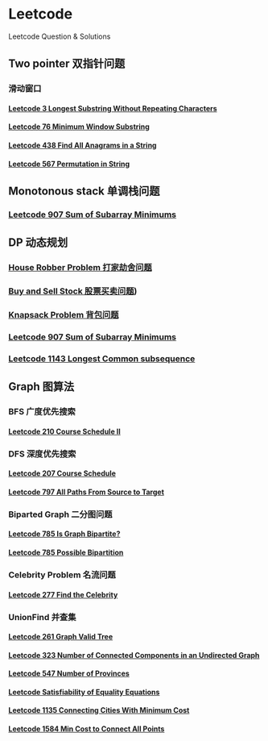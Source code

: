 # Leetcode

Leetcode Question &amp; Solutions

## Two pointer 双指针问题

###

### 滑动窗口

#### [Leetcode 3 Longest Substring Without Repeating Characters](https://github.com/Dh0le/Leetcode/blob/main/TwoPointers/SlidingWindow/Leetcode3.java)

#### [Leetcode 76 Minimum Window Substring](https://github.com/Dh0le/Leetcode/blob/main/TwoPointers/SlidingWindow/Leetcode76.java)

#### [Leetcode 438 Find All Anagrams in a String](https://github.com/Dh0le/Leetcode/blob/main/TwoPointers/SlidingWindow/Leetcode438.java)

#### [Leetcode 567 Permutation in String](https://github.com/Dh0le/Leetcode/blob/main/TwoPointers/SlidingWindow/Leetcode567.java)

## Monotonous stack 单调栈问题

### [Leetcode 907 Sum of Subarray Minimums](https://github.com/Dh0le/Leetcode/blob/main/Stack/Leetcode907.java)

## DP 动态规划

### [House Robber Problem 打家劫舍问题](https://github.com/Dh0le/Leetcode/blob/main/DP/HouseRobberAll.java)

### [Buy and Sell Stock 股票买卖问题](https://github.com/Dh0le/Leetcode/blob/main/DP/SellAndBuyStock.java))

### [Knapsack Problem 背包问题](https://github.com/Dh0le/Leetcode/blob/main/DP/KnapSackProblems.java)

### [Leetcode 907 Sum of Subarray Minimums](https://github.com/Dh0le/Leetcode/blob/main/DP/Leetcode907.java)

### [Leetcode 1143 Longest Common subsequence](https://github.com/Dh0le/Leetcode/blob/main/DP/Leetcode1143.java)

## Graph 图算法

### BFS 广度优先搜索

#### [Leetcode 210 Course Schedule II](https://github.com/Dh0le/Leetcode/blob/main/Graph/BFS/Leetcode210.java)

### DFS 深度优先搜索

#### [Leetcode 207 Course Schedule](https://github.com/Dh0le/Leetcode/blob/main/Graph/DFS/Leetcode207.java)

#### [Leetcode 797 All Paths From Source to Target](https://github.com/Dh0le/Leetcode/blob/main/Graph/DFS/Leetcode797.java)

### Biparted Graph 二分图问题

#### [Leetcode 785 Is Graph Bipartite?](https://github.com/Dh0le/Leetcode/blob/main/Graph/GraphBiparted/Leetcode785.java)

#### [Leetcode 785 Possible Bipartition](https://github.com/Dh0le/Leetcode/blob/main/Graph/GraphBiparted/Leetcode886.java)

### Celebrity Problem 名流问题

#### [Leetcode 277 Find the Celebrity](https://github.com/Dh0le/Leetcode/blob/main/Graph/Leetcode277.java)

### UnionFind 并查集

#### [Leetcode 261 Graph Valid Tree](https://github.com/Dh0le/Leetcode/blob/main/Graph/UnionFind/Leetcode261.java)

#### [Leetcode 323 Number of Connected Components in an Undirected Graph](https://github.com/Dh0le/Leetcode/blob/main/Graph/UnionFind/Leetcode323.java)

#### [Leetcode 547 Number of Provinces](https://github.com/Dh0le/Leetcode/blob/main/Graph/UnionFind/Leetcode547.java)

#### [Leetcode Satisfiability of Equality Equations](https://github.com/Dh0le/Leetcode/blob/main/Graph/UnionFind/Leetcode990.java)

#### [Leetcode 1135 Connecting Cities With Minimum Cost](https://github.com/Dh0le/Leetcode/blob/main/Graph/UnionFind/Leetcode1135.java)

#### [Leetcode 1584 Min Cost to Connect All Points](https://github.com/Dh0le/Leetcode/blob/main/Graph/UnionFind/Kruskal/Leetcode1584.java)
